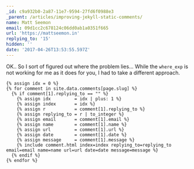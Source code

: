 ```yaml
---
_id: c9a932b0-2a87-11e7-9594-27fd6f0988e3
_parent: /articles/improving-jekyll-static-comments/
name: Matt Seemon
email: 09d1cc2c678124c06dd0ab1a0351f665
url: 'https://mattseemon.in'
replying_to: '15'
hidden: ''
date: '2017-04-26T13:53:55.597Z'
---
```


OK.. So I sort of figured out where the problem lies... While the `where_exp` is
not working for me as it does for you, I had to take a different approach.

```
{% assign idx = 0 %}
{% for comment in site.data.comments[page.slug] %}
  {% if comment[1].replying_to == "" %}
    {% assign idx         = idx | plus: 1 %}
    {% assign index       = idx %}
    {% assign r           = comment[1].replying_to %}
    {% assign replying_to = r | to_integer %}
    {% assign email       = comment[1].email %}
    {% assign name        = comment[1].name %}
    {% assign url         = comment[1].url %}
    {% assign date        = comment[1].date %}
    {% assign message     = comment[1].message %}
    {% include comment.html index=index replying_to=replying_to email=email name=name url=url date=date message=message %}
  {% endif %}
{% endfor %}
```

